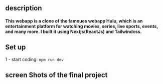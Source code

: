 ## description
#### This webapp is a clone of the famoues webapp Hulu, which is an entertainment platform for watching movies, series, live sports, events, and many more. I built it using Nextjs(ReactJs) and Tailwindcss.

## Set up
1 - start coding: `npm run dev`
## screen Shots of the final project
